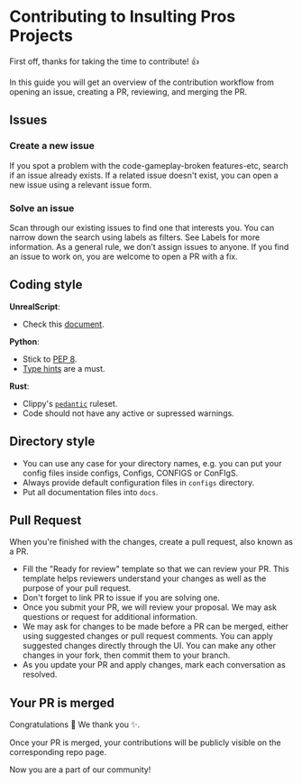 <!-- Thanks Github for a nice template: <https://github.com/github/docs/blob/main/CONTRIBUTING.md> -->
# Contributing to Insulting Pros Projects

First off, thanks for taking the time to contribute! 👍

In this guide you will get an overview of the contribution workflow from opening an issue, creating a PR, reviewing, and merging the PR.

## Issues

### Create a new issue

If you spot a problem with the code-gameplay-broken features-etc, search if an issue already exists. If a related issue doesn't exist, you can open a new issue using a relevant issue form.

### Solve an issue

Scan through our existing issues to find one that interests you. You can narrow down the search using labels as filters. See Labels for more information. As a general rule, we don’t assign issues to anyone. If you find an issue to work on, you are welcome to open a PR with a fix.

<!-- Some Python sauce applied: <https://peps.python.org/pep-0008/> -->
## Coding style

**UnrealScript**:

- Check this [document](coding-style.md).

**Python**:

- Stick to [PEP 8](https://peps.python.org/pep-0008/).
- [Type hints](https://mypy.readthedocs.io/en/stable/cheat_sheet_py3.html) are a must.

**Rust**:

- Clippy's [`pedantic`](https://rust-lang.github.io/rust-clippy/master/index.html#?versions=eq:29,lte:30,gte:29&groups=pedantic) ruleset.
- Code should not have any active or supressed warnings.

## Directory style

- You can use any case for your directory names, e.g. you can put your config files inside configs, Configs, CONFIGS or ConFIgS.
- Always provide default configuration files in `configs` directory.
- Put all documentation files into `docs`.

## Pull Request

When you're finished with the changes, create a pull request, also known as a PR.

- Fill the "Ready for review" template so that we can review your PR. This template helps reviewers understand your changes as well as the purpose of your pull request.
- Don't forget to link PR to issue if you are solving one.
- Once you submit your PR, we will review your proposal. We may ask questions or request for additional information.
- We may ask for changes to be made before a PR can be merged, either using suggested changes or pull request comments. You can apply suggested changes directly through the UI. You can make any other changes in your fork, then commit them to your branch.
- As you update your PR and apply changes, mark each conversation as resolved.

## Your PR is merged

Congratulations 🎉 We thank you ✨.

Once your PR is merged, your contributions will be publicly visible on the corresponding repo page.

Now you are a part of our community!
